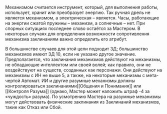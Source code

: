 Механизмом считается инструмент, который, для выполнения работы, использует, хранит или преобразует энергию. Так ручная дрель не является механизмом, а электрическая – является. Часы, работающие на энергии сжатой пружины – механизм, а солнечные – нет. При спорных ситуациях последнее слово остаётся за Мастером.
В некоторых случаях для определения возможности сопротивления механизма заклинаниям важно определить его атрибут.

В большинстве случаев для этой цели подходит ЗД; большинство механизмов имеют ЗД 10, если не указано другое значение. Предполагается, что заклинания механизмов действуют на
механизмы, не обладающие интеллектом или своей волей; как правило, они не воздействуют на существ, созданных как персонажи. Они действуют на механизмы с ИН не выше 5, а также, на некоторые механизмы с мета-чертой Автомат. ИИ и другие разумные механизмы должны контролироваться заклинаниями[[Общения и Понимания]] или [[Контроля Разума]] (однако, Мастер может наложить штраф -4 за «чуждость» разума). 
По усмотрению Мастера на разумные механизмы могут действовать физические заклинания из Заклинаний механизмов, такие как Отказ или Сбой.